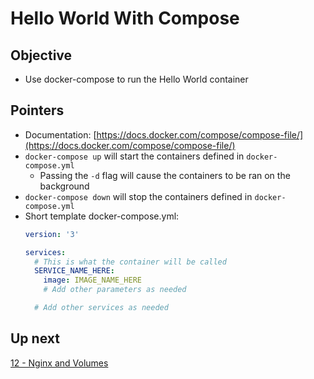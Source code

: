 # Hello World With Compose

## Objective

* Use docker-compose to run the Hello World container

## Pointers

* Documentation: [https://docs.docker.com/compose/compose-file/](https://docs.docker.com/compose/compose-file/)
* `docker-compose up` will start the containers defined in `docker-compose.yml`
    * Passing the `-d` flag will cause the containers to be ran on the background
* `docker-compose down` will stop the containers defined in `docker-compose.yml`
* Short template docker-compose.yml:
    ```yml
    version: '3'

    services:
      # This is what the container will be called
      SERVICE_NAME_HERE:
        image: IMAGE_NAME_HERE
        # Add other parameters as needed
    
      # Add other services as needed
    ```

## Up next

[12 - Nginx and Volumes](../12-NginxAndVolumes/README.md)
